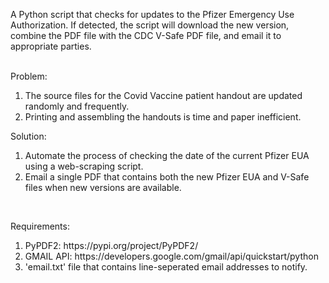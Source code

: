 A Python script that checks for updates to the Pfizer Emergency Use Authorization. If detected, the script will
download the new version, combine the PDF file with the CDC V-Safe PDF file, and email it to appropriate parties.<br/><br/>

Problem:<br/>
<ol>
<li>The source files for the Covid Vaccine patient handout are updated randomly and frequently.</li>
<li>Printing and assembling the handouts is time and paper inefficient.</li>
</ol>

Solution:<br/>
<ol>
<li>Automate the process of checking the date of the current Pfizer EUA using a web-scraping script.</li>
<li>Email a single PDF that contains both the new Pfizer EUA and V-Safe files when new versions are available.</li>
</ol><br/>

Requirements:<br/>
<ol>
<li>PyPDF2: https://pypi.org/project/PyPDF2/</li>
<li>GMAIL API: https://developers.google.com/gmail/api/quickstart/python</li>
<li>'email.txt' file that contains line-seperated email addresses to notify.</li>
</ol>